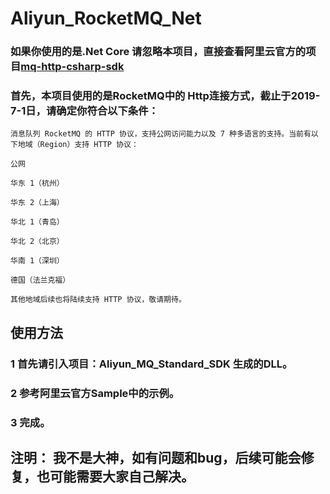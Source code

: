 # Aliyun_RocketMQ_Net

### 如果你使用的是.Net Core 请忽略本项目，直接查看阿里云官方的项目[mq-http-csharp-sdk](https://github.com/aliyunmq/mq-http-csharp-sdk)

### 首先，本项目使用的是RocketMQ中的 Http连接方式，截止于2019-7-1日，请确定你符合以下条件：
~~~
消息队列 RocketMQ 的 HTTP 协议，支持公网访问能力以及 7 种多语言的支持。当前有以下地域（Region）支持 HTTP 协议：

公网

华东 1（杭州）

华东 2（上海）

华北 1（青岛）

华北 2（北京）

华南 1（深圳）

德国（法兰克福）

其他地域后续也将陆续支持 HTTP 协议，敬请期待。
~~~


## 使用方法

### 1 首先请引入项目：Aliyun_MQ_Standard_SDK 生成的DLL。
### 2 参考阿里云官方Sample中的示例。
### 3 完成。

## 注明： 我不是大神，如有问题和bug，后续可能会修复，也可能需要大家自己解决。

